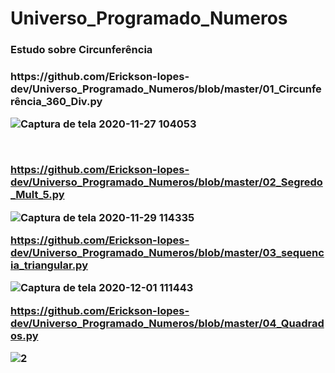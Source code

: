 # Universo_Programado_Numeros

<h3>Estudo sobre Circunferência<h3>
<p>https://github.com/Erickson-lopes-dev/Universo_Programado_Numeros/blob/master/01_Circunferência_360_Div.py</p>
  
![Captura de tela 2020-11-27 104053](https://user-images.githubusercontent.com/62525983/100544852-63917800-3237-11eb-8cc9-916befb15f0a.png)

<br>

https://github.com/Erickson-lopes-dev/Universo_Programado_Numeros/blob/master/02_Segredo_Mult_5.py

![Captura de tela 2020-11-29 114335](https://user-images.githubusercontent.com/62525983/100545113-0bf40c00-3239-11eb-85b9-d5b9ddd15761.png)

https://github.com/Erickson-lopes-dev/Universo_Programado_Numeros/blob/master/03_sequencia_triangular.py

![Captura de tela 2020-12-01 111443](https://user-images.githubusercontent.com/62525983/100754541-f95d0c80-33c9-11eb-97e8-19f0486239ae.png)

https://github.com/Erickson-lopes-dev/Universo_Programado_Numeros/blob/master/04_Quadrados.py

![2](https://user-images.githubusercontent.com/62525983/101171656-d8d9c000-361e-11eb-914a-24c255bcf4c7.png)

